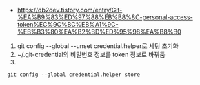 

- https://db2dev.tistory.com/entry/Git-%EA%B9%83%ED%97%88%EB%B8%8C-personal-access-token%EC%9C%BC%EB%A1%9C-%EB%B3%80%EA%B2%BD%ED%95%98%EA%B8%B0


1. git config --global --unset credential.helper로 세팅 초기화 
2. ~/.git-credential의 비밀번호 정보를 token 정보로 바꿔둠
3. 
```
git config --global credential.helper store 
```


